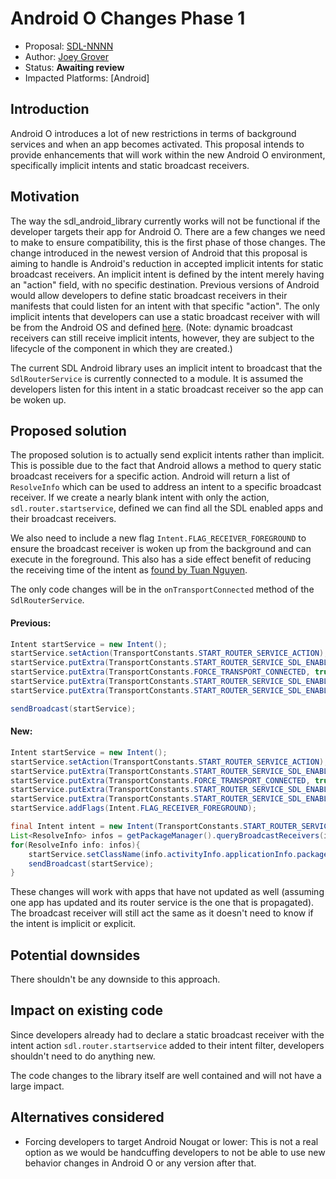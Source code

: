 # Android O Changes Phase 1

* Proposal: [SDL-NNNN](NNNN-android_o_changes_phase_1.md)
* Author: [Joey Grover](https://github.com/joeygrover)
* Status: **Awaiting review**
* Impacted Platforms: [Android]

## Introduction

Android O introduces a lot of new restrictions in terms of background services and when an app becomes activated. This proposal intends to provide enhancements that will work within the new Android O environment, specifically implicit intents and static broadcast receivers.

## Motivation
The way the sdl_android_library currently works will not be functional if the developer targets their app for Android O. There are a few changes we need to make to ensure compatibility, this is the first phase of those changes. The change introduced in the newest version of Android that this proposal is aiming to handle is Android's reduction in accepted implicit intents for static broadcast receivers. An implicit intent is defined by the intent merely having an "action" field, with no specific destination. Previous versions of Android would allow developers to define static broadcast receivers in their manifests that could listen for an intent with that specific "action". The  only implicit intents that developers can use a static broadcast receiver with will be from the Android OS and defined [here](https://developer.android.com/preview/features/background-broadcasts.html). (Note: dynamic broadcast receivers can still receive implicit intents, however, they are subject to the lifecycle of the component in which they are created.)

The current SDL Android library uses an implicit intent to broadcast that the `SdlRouterService` is currently connected to a module. It is assumed the developers listen for this intent in a static broadcast receiver so the app can be woken up. 


## Proposed solution
The proposed solution is to actually send explicit intents rather than implicit. This is possible due to the fact that Android allows a method to query static broadcast receivers 
for a specific action. Android will return a list of `ResolveInfo` which can be used to address an intent to a specific broadcast receiver. If we create a nearly blank intent with only the action, `sdl.router.startservice`, defined we can find all the SDL enabled apps and their broadcast receivers.

We also need to include a new flag `Intent.FLAG_RECEIVER_FOREGROUND` to ensure the broadcast receiver is woken up from the background and can execute in the foreground. This also has a side effect benefit of reducing the receiving time of the intent as [found by Tuan Nguyen](https://github.com/smartdevicelink/sdl_android/issues/550).

The only code changes will be in the `onTransportConnected` method of the `SdlRouterService`.

#### Previous:

```java
Intent startService = new Intent();  
startService.setAction(TransportConstants.START_ROUTER_SERVICE_ACTION);
startService.putExtra(TransportConstants.START_ROUTER_SERVICE_SDL_ENABLED_EXTRA, true);
startService.putExtra(TransportConstants.FORCE_TRANSPORT_CONNECTED, true);
startService.putExtra(TransportConstants.START_ROUTER_SERVICE_SDL_ENABLED_APP_PACKAGE, getBaseContext().getPackageName());
startService.putExtra(TransportConstants.START_ROUTER_SERVICE_SDL_ENABLED_CMP_NAME, new ComponentName(this, this.getClass()));

sendBroadcast(startService); 
```


#### New:

```java
Intent startService = new Intent();
startService.setAction(TransportConstants.START_ROUTER_SERVICE_ACTION);
startService.putExtra(TransportConstants.START_ROUTER_SERVICE_SDL_ENABLED_EXTRA, true);
startService.putExtra(TransportConstants.FORCE_TRANSPORT_CONNECTED, true);
startService.putExtra(TransportConstants.START_ROUTER_SERVICE_SDL_ENABLED_APP_PACKAGE, getBaseContext().getPackageName());
startService.putExtra(TransportConstants.START_ROUTER_SERVICE_SDL_ENABLED_CMP_NAME, new ComponentName(this, this.getClass()));
startService.addFlags(Intent.FLAG_RECEIVER_FOREGROUND);

final Intent intent = new Intent(TransportConstants.START_ROUTER_SERVICE_ACTION);
List<ResolveInfo> infos = getPackageManager().queryBroadcastReceivers(intent, 0);
for(ResolveInfo info: infos){
	startService.setClassName(info.activityInfo.applicationInfo.packageName, info.activityInfo.name);
	sendBroadcast(startService);
}

```

These changes will work with apps that have not updated as well (assuming one app has updated and its router service is the one that is propagated). The broadcast receiver will still act the same as it doesn't need to know if the intent is implicit or explicit.

## Potential downsides

There shouldn't be any downside to this approach.

## Impact on existing code
Since developers already had to declare a static broadcast receiver with the intent action `sdl.router.startservice` added to their intent filter, developers shouldn't need to do anything new.

The code changes to the library itself are well contained and will not have a large impact. 


## Alternatives considered
- Forcing  developers to target Android Nougat or lower: This is not a real option as we would be handcuffing developers to not be able to use new behavior changes in Android O or any version after that.



